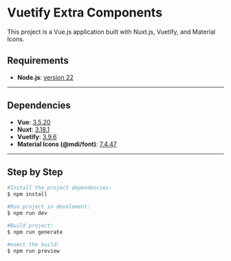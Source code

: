 # Vuetify Extra Components
This project is a Vue.js application built with Nuxt.js, Vuetify, and Material Icons.

## Requirements

- **Node.js**: [version 22](https://nodejs.org/es/download?version=22)

---

## Dependencies

- **Vue**: [3.5.20](https://vuejs.org/guide/introduction.html)
- **Nuxt**: [3.18.1](https://nuxt.com/docs/3.x/getting-started/introduction)
- **Vuetify**: [3.9.6](https://vuetifyjs.com/en/components/all/#containment)
- **Material Icons (@mdi/font)**: [7.4.47](https://pictogrammers.github.io/@mdi/font/7.4.47/)

---

## Step by Step

```bash
#Install the project dependencies:
$ npm install

#Run project in develoment:
$ npm run dev

#Build project:
$ npm run generate

#exect the build:
$ npm run preview
```